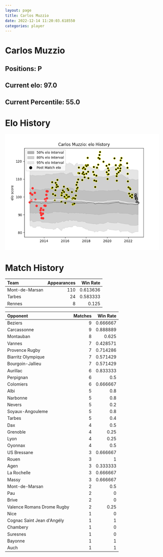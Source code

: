 ```yaml
---  
layout: page  
title: Carlos Muzzio  
date: 2022-12-14 11:20:03.618550  
categories: player  
---
```

# Carlos Muzzio

## Positions: P

## Current elo: 97.0

## Current Percentile: 55.0

# Elo History


![elo history](history_CarlosMuzzio.png)
# Match History


| Team           |   Appearances |   Win Rate |
|:---------------|--------------:|-----------:|
| Mont-de-Marsan |           110 |   0.613636 |
| Tarbes         |            24 |   0.583333 |
| Rennes         |             8 |   0.125    |

| Opponent                   |   Matches |   Win Rate |
|:---------------------------|----------:|-----------:|
| Beziers                    |         9 |   0.666667 |
| Carcassonne                |         9 |   0.888889 |
| Montauban                  |         8 |   0.625    |
| Vannes                     |         7 |   0.428571 |
| Provence Rugby             |         7 |   0.714286 |
| Biarritz Olympique         |         7 |   0.571429 |
| Bourgoin-Jallieu           |         7 |   0.571429 |
| Aurillac                   |         6 |   0.833333 |
| Perpignan                  |         6 |   0.5      |
| Colomiers                  |         6 |   0.666667 |
| Albi                       |         5 |   0.8      |
| Narbonne                   |         5 |   0.8      |
| Nevers                     |         5 |   0.2      |
| Soyaux-Angouleme           |         5 |   0.8      |
| Tarbes                     |         5 |   0.4      |
| Dax                        |         4 |   0.5      |
| Grenoble                   |         4 |   0.25     |
| Lyon                       |         4 |   0.25     |
| Oyonnax                    |         4 |   0.5      |
| US Bressane                |         3 |   0.666667 |
| Rouen                      |         3 |   1        |
| Agen                       |         3 |   0.333333 |
| La Rochelle                |         3 |   0.666667 |
| Massy                      |         3 |   0.666667 |
| Mont-de-Marsan             |         2 |   0.5      |
| Pau                        |         2 |   0        |
| Brive                      |         2 |   0        |
| Valence Romans Drome Rugby |         2 |   0.25     |
| Nice                       |         1 |   0        |
| Cognac Saint Jean d'Angély |         1 |   1        |
| Chambery                   |         1 |   0        |
| Suresnes                   |         1 |   0        |
| Bayonne                    |         1 |   1        |
| Auch                       |         1 |   1        |